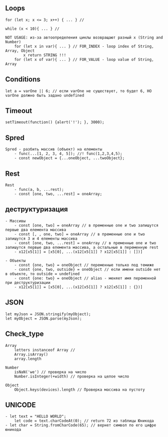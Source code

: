 

## Loops 
    for (let x; x <= 3; x++) { ... } // 

    while (x < 10){ ... } // 

    NOT USAGE: из-за автоопределения циклы возвращают разный x (String and Number)
        for (let x in var){ ... } // FOR_INDEX - loop index of String, Array, Object
            x return STRING !!!
        for (let x of var){ ... } // FOR_VALUE - loop value of String, Array 


## Conditions 
    let a = varOne || 6; // если varOne не существует, то будет 6, НО varOne должно быть задано undefined 

## Timeout
    setTimeout(function() {alert('!'); }, 3000); 
    
## Spred
    Spred - разбить массив (объект) на елементы
        - func(...[1, 2, 3, 4, 5]); //! func(1,2,3,4,5);
        - const newObject = {...oneObject, ...twoObject};
        
## Rest
    Rest
        - func(a, b, ...rest);
        - const [one, two, ...rest] = oneArray;

## деструктуризация 
    - Массивы
        - const [one, two] = oneArray // в пременные one и two запишутся первые два елемента массива
        - const [, , one, two] = oneArray // в пременные one и two запишутся 3 и 4 елементы массива
        - const [one, two, ...rest] = oneArray // в пременные one и two запишутся первые два елемента массива, а остальные в переменную rest
        - x12[x5[1]] = [x5[0], ...(x12[x5[1]] ? x12[x5[1]] : [])]

    - Объекты
        - const {one, two} = oneObject // переменные только под темиже
        - const {one, two, outside} = oneObject // если имени outside нет в объекте, то outside = undefined
        - const {one: two} = oneObject // alias - меняет имя переменной при деструктуризации
        - x12[x5[1]] = [x5[0], ...(x12[x5[1]] ? x12[x5[1]] : {})]

## JSON
    let myJson = JSON.stringify(myObject);
    let myObject = JSON.parse(myJson);

## Check_type
    Array 
        letters instanceof Array // 
        Array.isArray() 
        array.length

    Number
        isNaN('we') // проверка на число
        Number.isInteger(+width) // проверка на целое число

    Object
        Object.keys(devices).length // Проверка массива на пустоту 

## UNICODE
    - let text = "HELLO WORLD";
        let code = text.charCodeAt(0); // return 72 из таблицы Юникода
    - let char = String.fromCharCode(65); // вернет символ по его цифре юникода